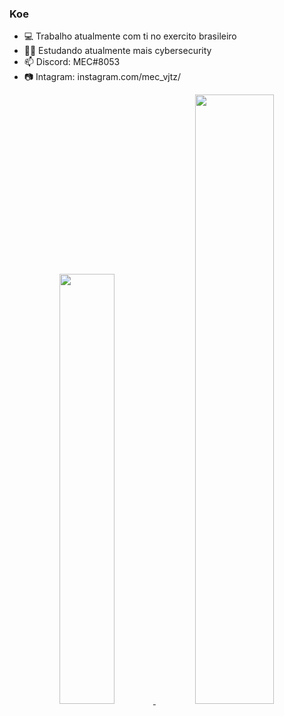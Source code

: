 ### Koe

- 💻 Trabalho atualmente com ti no exercito brasileiro
- ✍🏼 Estudando atualmente mais cybersecurity
- 📫 Discord: MEC#8053
- 📷 Intagram: instagram.com/mec_vjtz/

<div align="center">
  <a href="https://github.com/mecbds">
  <img width="42%" src="https://github-readme-stats.vercel.app/api?username=mecbds&show_icons=true&theme=gotham&include_all_commits=true&count_private=true"/>
  <img width="50%" src="https://github-readme-stats.vercel.app/api/top-langs/?username=mecbds&layout=compact&langs_count=7&theme=gotham"/>
</div>
  
